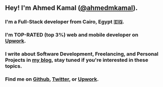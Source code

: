 ## Hey! I'm Ahmed Kamal ([@ahmedmkamal][GITHUB_LINK]).

### I'm a Full-Stack developer from Cairo, Egypt 🇪🇬.

### I'm TOP-RATED (top 3%) web and mobile developer on [Upwork][UPWORK_LINK].

### I write about Software Development, Freelancing, and Personal Projects in [my blog][BLOG_LINK], stay tuned if you're interested in these topics.

### Find me on [Github][GITHUB_LINK], [Twitter][TWITTER_LINK], or [Upwork][UPWORK_LINK].


[GITHUB_LINK]: https://github.com/ahmedmkamal
[UPWORK_LINK]: https://upwork.com/freelancers/~01f21e9baaabb64d1d
[TWITTER_LINK]: https://twitter.com/akaahmedkamal
[BLOG_LINK]: https://ahmedmkamal.com/blog
